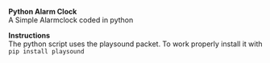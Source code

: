 **Python Alarm Clock**\
A Simple Alarmclock coded in python

**Instructions**\
The python script uses the playsound packet. To work properly install it with `pip install playsound`
